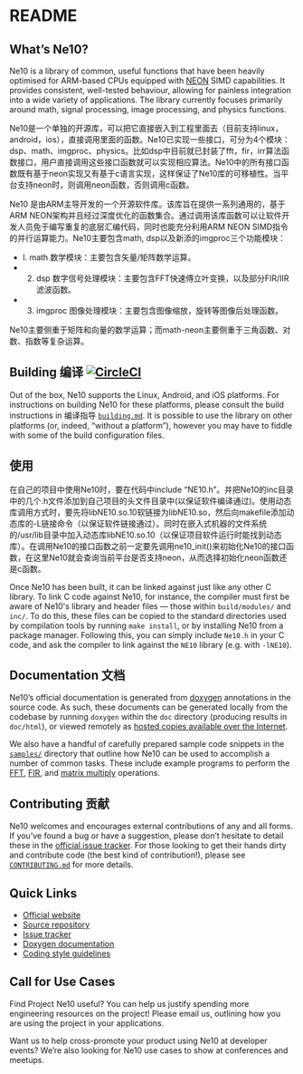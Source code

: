 # README

## What’s Ne10?
Ne10 is a library of common, useful functions that have been heavily optimised for ARM-based CPUs equipped with [NEON](https://www.arm.com/products/processors/technologies/neon.php) SIMD capabilities. It provides consistent, well-tested behaviour, allowing for painless integration into a wide variety of applications. The library currently focuses primarily around math, signal processing, image processing, and physics functions.

Ne10是一个单独的开源库，可以把它直接嵌入到工程里面去（目前支持linux，android，ios），直接调用里面的函数。Ne10已实现一些接口，可分为4个模块：dsp、math、imgproc、physics。比如dsp中目前就已封装了fft，fir，irr算法函数接口，用户直接调用这些接口函数就可以实现相应算法。Ne10中的所有接口函数既有基于neon实现又有基于c语言实现，这样保证了Ne10库的可移植性。当平台支持neon时，则调用neon函数，否则调用c函数。

Ne10 是由ARM主导开发的一个开源软件库。该库旨在提供一系列通用的，基于ARM NEON架构并且经过深度优化的函数集合。通过调用该库函数可以让软件开发人员免于编写重复的底层汇编代码，同时也能充分利用ARM NEON SIMD指令的并行运算能力。Ne10主要包含math, dsp以及新添的imgproc三个功能模块：

* l. math 数学模块：主要包含矢量/矩阵数学运算。
* 2. dsp 数字信号处理模块：主要包含FFT快速傅立叶变换，以及部分FIR/IIR滤波函数。
* 3. imgproc 图像处理模块：主要包含图像缩放，旋转等图像后处理函数。

Ne10主要侧重于矩阵和向量的数学运算；而math-neon主要侧重于三角函数、对数、指数等复杂运算。



## Building 编译 [![CircleCI](https://circleci.com/gh/projectNe10/Ne10.svg?style=svg)](https://circleci.com/gh/projectNe10/Ne10)
Out of the box, Ne10 supports the Linux, Android, and iOS platforms. For instructions on building Ne10 for these platforms, please consult the build instructions in 编译指导 [`building.md`](https://github.com/projectNe10/Ne10/tree/master/doc/building.md#building-ne10). It is possible to use the library on other platforms (or, indeed, “without a platform”), however you may have to fiddle with some of the build configuration files.

## 使用

在自己的项目中使用Ne10时，要在代码中include “NE10.h”。并把Ne10的inc目录中的几个.h文件添加到自己项目的头文件目录中(以保证软件编译通过)。使用动态库调用方式时，要先将libNE10.so.10软链接为libNE10.so，然后向makefile添加动态库的-L链接命令（以保证软件链接通过）。同时在嵌入式机器的文件系统的/usr/lib目录中加入动态库libNE10.so.10（以保证项目软件运行时能找到动态库）。在调用Ne10的接口函数之前一定要先调用ne10_init()来初始化Ne10的接口函数，在这里Ne10就会查询当前平台是否支持neon，从而选择初始化neon函数还是c函数。

Once Ne10 has been built, it can be linked against just like any other C library. To link C code against Ne10, for instance, the compiler must first be aware of Ne10's library and header files — those within `build/modules/` and `inc/`. To do this, these files can be copied to the standard directories used by compilation tools by running `make install`, or by installing Ne10 from a package manager. Following this, you can simply include `Ne10.h` in your C code, and ask the compiler to link against the `NE10` library (e.g. with `-lNE10`).

## Documentation 文档
Ne10’s official documentation is generated from [doxygen](https://www.stack.nl/~dimitri/doxygen/) annotations in the source code. As such, these documents can be generated locally from the codebase by running `doxygen` within the `doc` directory (producing results in `doc/html`), or viewed remotely as [hosted copies available over the Internet](http://projectne10.github.io/Ne10/doc/modules.html).

We also have a handful of carefully prepared sample code snippets in the [`samples/`](https://github.com/projectNe10/Ne10/tree/master/samples) directory that outline how Ne10 can be used to accomplish a number of common tasks. These include example programs to perform the [FFT](https://github.com/projectNe10/Ne10/tree/master/samples/NE10_sample_complex_fft.c), [FIR](https://github.com/projectNe10/Ne10/tree/master/samples/NE10_sample_fir.c), and [matrix multiply](https://github.com/projectNe10/Ne10/tree/master/samples/NE10_sample_matrix_multiply.c) operations.

## Contributing 贡献
Ne10 welcomes and encourages external contributions of any and all forms. If you’ve found a bug or have a suggestion, please don’t hesitate to detail these in the [official issue tracker](https://github.com/projectNe10/Ne10/issues). For those looking to get their hands dirty and contribute code (the best kind of contribution!), please see [`CONTRIBUTING.md`](https://github.com/projectNe10/Ne10/tree/master/CONTRIBUTING.md#contributing-to-project-ne10) for more details.

## Quick Links

- [Official website](http://projectne10.org/)
- [Source repository](https://github.com/projectNe10/Ne10)
- [Issue tracker](https://github.com/projectNe10/Ne10/issues)
- [Doxygen documentation](http://projectne10.github.io/Ne10/doc/modules.html)
- [Coding style guidelines](https://github.com/projectNe10/Ne10/wiki/Ne10-Coding-Style)

## Call for Use Cases

Find Project Ne10 useful? You can help us justify spending more engineering resources on the project! Please email us, outlining how you are using the project in your applications.

Want us to help cross-promote your product using Ne10 at developer events? We’re also looking for Ne10 use cases to show at conferences and meetups.

